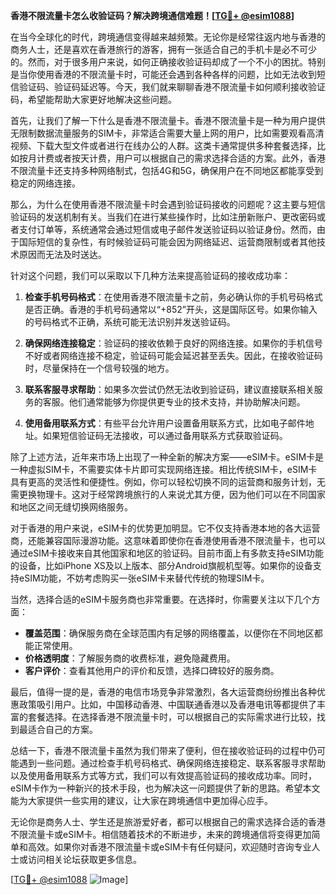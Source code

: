 **香港不限流量卡怎么收验证码？解决跨境通信难题！[[TG💪+ @esim1088](https://t.me/s/esim1088)]**

在当今全球化的时代，跨境通信变得越来越频繁。无论你是经常往返内地与香港的商务人士，还是喜欢在香港旅行的游客，拥有一张适合自己的手机卡是必不可少的。然而，对于很多用户来说，如何正确接收验证码却成了一个不小的困扰。特别是当你使用香港的不限流量卡时，可能还会遇到各种各样的问题，比如无法收到短信验证码、验证码延迟等。今天，我们就来聊聊香港不限流量卡如何顺利接收验证码，希望能帮助大家更好地解决这些问题。

首先，让我们了解一下什么是香港不限流量卡。香港不限流量卡是一种为用户提供无限制数据流量服务的SIM卡，非常适合需要大量上网的用户，比如需要观看高清视频、下载大型文件或者进行在线办公的人群。这类卡通常提供多种套餐选择，比如按月计费或者按天计费，用户可以根据自己的需求选择合适的方案。此外，香港不限流量卡还支持多种网络制式，包括4G和5G，确保用户在不同地区都能享受到稳定的网络连接。

那么，为什么在使用香港不限流量卡时会遇到验证码接收的问题呢？这主要与短信验证码的发送机制有关。当我们在进行某些操作时，比如注册新账户、更改密码或者支付订单等，系统通常会通过短信或电子邮件发送验证码以验证身份。然而，由于国际短信的复杂性，有时候验证码可能会因为网络延迟、运营商限制或者其他技术原因而无法及时送达。

针对这个问题，我们可以采取以下几种方法来提高验证码的接收成功率：

1. **检查手机号码格式**：在使用香港不限流量卡之前，务必确认你的手机号码格式是否正确。香港的手机号码通常以“+852”开头，这是国际区号。如果你输入的号码格式不正确，系统可能无法识别并发送验证码。

2. **确保网络连接稳定**：验证码的接收依赖于良好的网络连接。如果你的手机信号不好或者网络连接不稳定，验证码可能会延迟甚至丢失。因此，在接收验证码时，尽量保持在一个信号较强的地方。

3. **联系客服寻求帮助**：如果多次尝试仍然无法收到验证码，建议直接联系相关服务的客服。他们通常能够为你提供更专业的技术支持，并协助解决问题。

4. **使用备用联系方式**：有些平台允许用户设置备用联系方式，比如电子邮件地址。如果短信验证码无法接收，可以通过备用联系方式获取验证码。

除了上述方法，近年来市场上出现了一种全新的解决方案——eSIM卡。eSIM卡是一种虚拟SIM卡，不需要实体卡片即可实现网络连接。相比传统SIM卡，eSIM卡具有更高的灵活性和便捷性。例如，你可以轻松切换不同的运营商和服务计划，无需更换物理卡。这对于经常跨境旅行的人来说尤其方便，因为他们可以在不同国家和地区之间无缝切换网络服务。

对于香港的用户来说，eSIM卡的优势更加明显。它不仅支持香港本地的各大运营商，还能兼容国际漫游功能。这意味着即使你在香港使用香港不限流量卡，也可以通过eSIM卡接收来自其他国家和地区的验证码。目前市面上有多款支持eSIM功能的设备，比如iPhone XS及以上版本、部分Android旗舰机型等。如果你的设备支持eSIM功能，不妨考虑购买一张eSIM卡来替代传统的物理SIM卡。

当然，选择合适的eSIM卡服务商也非常重要。在选择时，你需要关注以下几个方面：

- **覆盖范围**：确保服务商在全球范围内有足够的网络覆盖，以便你在不同地区都能正常使用。
- **价格透明度**：了解服务商的收费标准，避免隐藏费用。
- **客户评价**：查看其他用户的评价和反馈，选择口碑较好的服务商。

最后，值得一提的是，香港的电信市场竞争非常激烈，各大运营商纷纷推出各种优惠政策吸引用户。比如，中国移动香港、中国联通香港以及香港电讯等都提供了丰富的套餐选择。在选择香港不限流量卡时，可以根据自己的实际需求进行比较，找到最适合自己的方案。

总结一下，香港不限流量卡虽然为我们带来了便利，但在接收验证码的过程中仍可能遇到一些问题。通过检查手机号码格式、确保网络连接稳定、联系客服寻求帮助以及使用备用联系方式等方式，我们可以有效提高验证码的接收成功率。同时，eSIM卡作为一种新兴的技术手段，也为解决这一问题提供了新的思路。希望本文能为大家提供一些实用的建议，让大家在跨境通信中更加得心应手。

无论你是商务人士、学生还是旅游爱好者，都可以根据自己的需求选择合适的香港不限流量卡或eSIM卡。相信随着技术的不断进步，未来的跨境通信将变得更加简单和高效。如果你对香港不限流量卡或eSIM卡有任何疑问，欢迎随时咨询专业人士或访问相关论坛获取更多信息。

[[TG💪+ @esim1088](https://t.me/s/esim1088) ![Image](https://i.postimg.cc/4NQfJmqS/Snipaste-2025-05-13-00-14-12.png)]